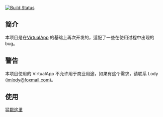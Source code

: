 [![Build Status](https://travis-ci.org/android-hacker/VirtualXposed.svg?branch=exposed)](https://travis-ci.org/android-hacker/VirtualXposed)

简介
-----
本项目是在[VirtualApp](https://github.com/asLody/VirtualApp) 的基础上再次开发的，适配了一些在使用过程中出现的bug。

警告
-------
本项目使用的 VirtualApp 不允许用于商业用途，如果有这个需求，请联系 Lody (imlody@foxmail.com)。

使用
----------

[猛戳这里](CHINESE.md "中文")


